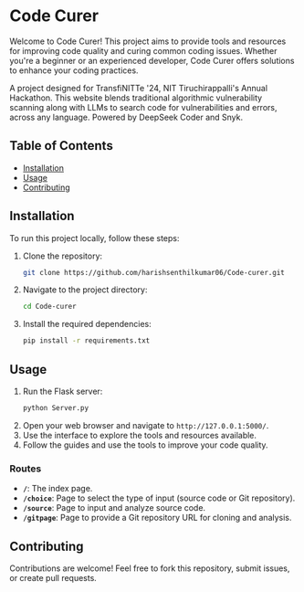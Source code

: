 # Code Curer

Welcome to Code Curer! This project aims to provide tools and resources for improving code quality and curing common coding issues. Whether you're a beginner or an experienced developer, Code Curer offers solutions to enhance your coding practices.

A project designed for TransfiNITTe '24, NIT Tiruchirappalli's Annual Hackathon. This website blends traditional algorithmic vulnerability scanning along with LLMs to search code for vulnerabilities and errors, across any language. Powered by DeepSeek Coder and Snyk.

## Table of Contents
- [Installation](#installation)
- [Usage](#usage)
- [Contributing](#contributing)

## Installation
To run this project locally, follow these steps:

1. Clone the repository:
   ```bash
   git clone https://github.com/harishsenthilkumar06/Code-curer.git
   ```
2. Navigate to the project directory:
   ```bash
   cd Code-curer
   ```
3. Install the required dependencies:
   ```bash
   pip install -r requirements.txt
   ```

## Usage
1. Run the Flask server:
   ```bash
   python Server.py
   ```
2. Open your web browser and navigate to `http://127.0.0.1:5000/`.
3. Use the interface to explore the tools and resources available.
4. Follow the guides and use the tools to improve your code quality.

### Routes
- **`/`**: The index page.
- **`/choice`**: Page to select the type of input (source code or Git repository).
- **`/source`**: Page to input and analyze source code.
- **`/gitpage`**: Page to provide a Git repository URL for cloning and analysis.

## Contributing
Contributions are welcome! Feel free to fork this repository, submit issues, or create pull requests.
